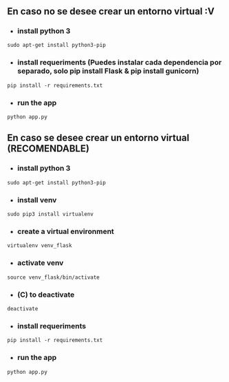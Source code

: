 # 

## En caso no se desee crear un entorno virtual :V

- ### install python 3
`sudo apt-get install python3-pip`
- ### install requeriments (Puedes instalar cada dependencia por separado, solo pip install Flask & pip install gunicorn)
`pip install -r requirements.txt`
- ### run the app
`python app.py`

## En caso se desee crear un entorno virtual (RECOMENDABLE)

- ### install python 3
`sudo apt-get install python3-pip`
- ### install venv
`sudo pip3 install virtualenv` 
- ### create a virtual environment
`virtualenv venv_flask`
- ### activate venv
`source venv_flask/bin/activate`
- ### (C) to deactivate
`deactivate`
- ### install requeriments 
`pip install -r requirements.txt`
- ### run the app
`python app.py`
